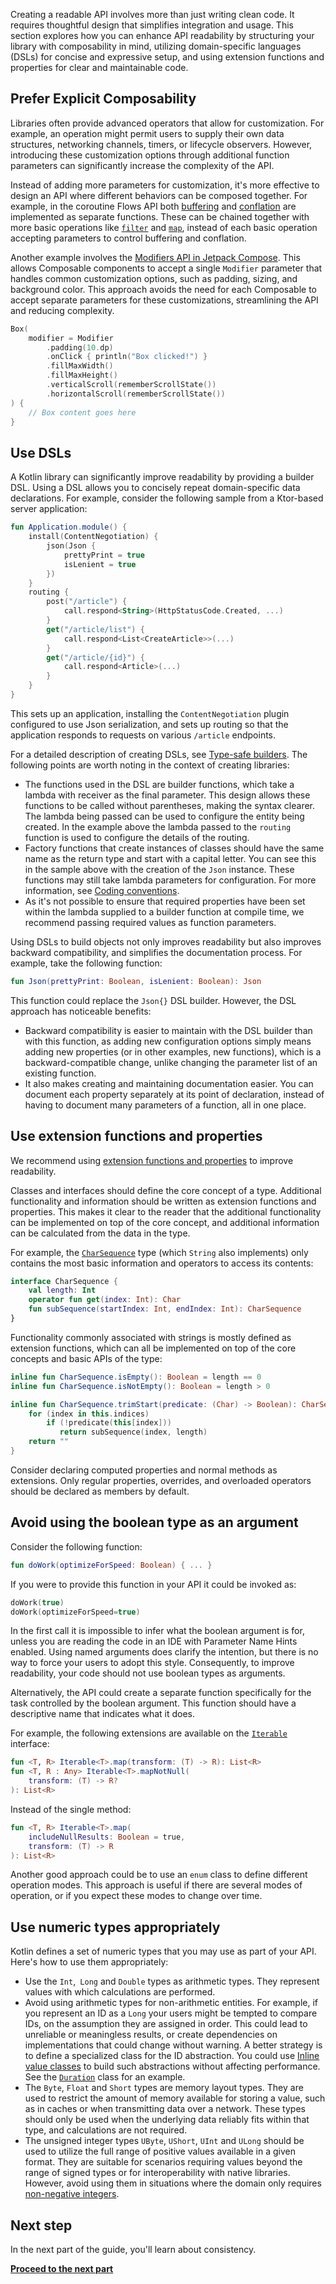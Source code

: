 [//]: # (title: Readability)

Creating a readable API involves more than just writing clean code.
It requires thoughtful design that simplifies integration and usage.
This section explores how you can enhance API readability by structuring your library with composability in mind,
utilizing domain-specific languages (DSLs) for concise and expressive setup, and using extension functions and properties
for clear and maintainable code.

## Prefer Explicit Composability

Libraries often provide advanced operators that allow for customization.
For example, an operation might permit users to supply their own data structures, networking channels, timers, or lifecycle observers.
However, introducing these customization options through additional function parameters can significantly increase the complexity of the API.

Instead of adding more parameters for customization, it's more effective to design an API where different behaviors can
be composed together.
For example, in the coroutine Flows API both [buffering](flow.md#buffering) and [conflation](flow.md#conflation) are implemented as separate functions.
These can be chained together with more basic operations like [`filter`](https://kotlinlang.org/api/kotlinx.coroutines/kotlinx-coroutines-core/kotlinx.coroutines.flow/filter.html) and [`map`](https://kotlinlang.org/api/kotlinx.coroutines/kotlinx-coroutines-core/kotlinx.coroutines.flow/map.html), instead of each basic operation accepting parameters to control buffering and conflation.

Another example involves the [Modifiers API in Jetpack Compose](https://developer.android.com/develop/ui/compose/modifiers).
This allows Composable components to accept a single `Modifier` parameter that handles common customization options, such as padding, sizing, and background color.
This approach avoids the need for each Composable to accept separate parameters for these customizations,
streamlining the API and reducing complexity.

```kotlin
Box(
    modifier = Modifier
        .padding(10.dp)
        .onClick { println("Box clicked!") }
        .fillMaxWidth()
        .fillMaxHeight()
        .verticalScroll(rememberScrollState())
        .horizontalScroll(rememberScrollState())
) {
    // Box content goes here
}
```

## Use DSLs

A Kotlin library can significantly improve readability by providing a builder DSL.
Using a DSL allows you to concisely repeat domain-specific data declarations.
For example, consider the following sample from a Ktor-based server application:

```kotlin
fun Application.module() {
    install(ContentNegotiation) {
        json(Json {
            prettyPrint = true
            isLenient = true
        })
    }
    routing {
        post("/article") {
            call.respond<String>(HttpStatusCode.Created, ...)
        }
        get("/article/list") {
            call.respond<List<CreateArticle>>(...)
        }
        get("/article/{id}") {
            call.respond<Article>(...)
        }
    }
}
```

This sets up an application, installing the `ContentNegotiation` plugin configured to use Json serialization, and sets up
routing so that the application responds to requests on various `/article` endpoints.

For a detailed description of creating DSLs, see [Type-safe builders](type-safe-builders.md).
The following points are worth noting in the context of creating libraries:

* The functions used in the DSL are builder functions, which take a lambda with receiver as the final parameter.
  This design allows these functions to be called without parentheses, making the syntax clearer.
  The lambda being passed can be used to configure the entity being created. In the example above the lambda passed to the `routing` function is used to configure the details of the routing.
* Factory functions that create instances of classes should have the same name as the return type and start with a capital letter.
  You can see this in the sample above with the creation of the `Json` instance.
  These functions may still take lambda parameters for configuration. For more information, see [Coding conventions](coding-conventions.md#function-names).
* As it's not possible to ensure that required properties have been set within the lambda supplied to a builder function
  at compile time, we recommend passing required values as function parameters.

Using DSLs to build objects not only improves readability but also improves backward compatibility,
and simplifies the documentation process. For example, take the following function:

```kotlin
fun Json(prettyPrint: Boolean, isLenient: Boolean): Json
```

This function could replace the `Json{}` DSL builder. However, the DSL approach has noticeable benefits:

* Backward compatibility is easier to maintain with the DSL builder than with this function, as adding new configuration options simply means adding new properties (or in other examples, new functions), which is a backward-compatible change, unlike changing the parameter list of an existing function.
* It also makes creating and maintaining documentation easier. You can document each property separately at its point of declaration, instead of having to document many parameters of a function, all in one place.

## Use extension functions and properties

We recommend using [extension functions and properties](extensions.md) to improve readability.

Classes and interfaces should define the core concept of a type.
Additional functionality and information should be written as extension functions and properties.
This makes it clear to the reader that the additional functionality can be implemented on top of the core concept,
and additional information can be calculated from the data in the type.

For example, the [`CharSequence`](https://kotlinlang.org/api/latest/jvm/stdlib/kotlin/-char-sequence/) type (which `String` also implements) only contains the most basic information and operators to access its contents:

```kotlin
interface CharSequence {
    val length: Int
    operator fun get(index: Int): Char
    fun subSequence(startIndex: Int, endIndex: Int): CharSequence
}
```

Functionality commonly associated with strings is mostly defined as extension functions, which can all be implemented on
top of the core concepts and basic APIs of the type:

```kotlin
inline fun CharSequence.isEmpty(): Boolean = length == 0
inline fun CharSequence.isNotEmpty(): Boolean = length > 0

inline fun CharSequence.trimStart(predicate: (Char) -> Boolean): CharSequence {
    for (index in this.indices)
        if (!predicate(this[index]))
           return subSequence(index, length)
    return ""
}
```

Consider declaring computed properties and normal methods as extensions.
Only regular properties, overrides, and overloaded operators should be declared as members by default.

## Avoid using the boolean type as an argument

Consider the following function:

```kotlin
fun doWork(optimizeForSpeed: Boolean) { ... }
```

If you were to provide this function in your API it could be invoked as:

```kotlin
doWork(true)
doWork(optimizeForSpeed=true)
```

In the first call it is impossible to infer what the boolean argument is for, unless you are reading the code in an IDE
with Parameter Name Hints enabled.
Using named arguments does clarify the intention, but there is no way to force your users to adopt this style.
Consequently, to improve readability, your code should not use boolean types as arguments.

Alternatively, the API could create a separate function specifically for the task controlled by the boolean argument.
This function should have a descriptive name that indicates what it does.

For example, the following extensions are available on the [`Iterable`](https://kotlinlang.org/api/latest/jvm/stdlib/kotlin.collections/-iterable/) interface:

```kotlin
fun <T, R> Iterable<T>.map(transform: (T) -> R): List<R>
fun <T, R : Any> Iterable<T>.mapNotNull(
    transform: (T) -> R?
): List<R>
```

Instead of the single method:

```kotlin
fun <T, R> Iterable<T>.map(
    includeNullResults: Boolean = true, 
    transform: (T) -> R
): List<R>
```

Another good approach could be to use an `enum` class to define different operation modes.
This approach is useful if there are several modes of operation, or if you expect these modes to change over time.

## Use numeric types appropriately

Kotlin defines a set of numeric types that you may use as part of your API. Here's how to use them appropriately:

* Use the `Int`,` Long` and `Double` types as arithmetic types. They represent values with which calculations are performed.
* Avoid using arithmetic types for non-arithmetic entities. For example, if you represent an ID as a `Long` your users
  might be tempted to compare IDs, on the assumption they are assigned in order.
  This could lead to unreliable or meaningless results, or create dependencies on implementations that could change without warning.
  A better strategy is to define a specialized class for the ID abstraction. You could use [Inline value classes](inline-classes.md) to build such abstractions without affecting performance. See the  [`Duration`](https://kotlinlang.org/api/latest/jvm/stdlib/kotlin.time/-duration/) class for an example.
* The `Byte`, `Float` and `Short` types are memory layout types. They are used to restrict the amount of memory available
  for storing a value, such as in caches or when transmitting data over a network.
  These types should only be used when the underlying data reliably fits within that type, and calculations are not required.
* The unsigned integer types `UByte`, `UShort`, `UInt` and `ULong` should be used to utilize the full range of positive
  values available in a given format. They are suitable for scenarios requiring values beyond the range of signed types or
  for interoperability with native libraries. However, avoid using them in situations where the domain only requires [non-negative integers](unsigned-integer-types.md#non-goals).

## Next step

In the next part of the guide, you'll learn about consistency.

[**Proceed to the next part**](api-guidelines-consistency.md)